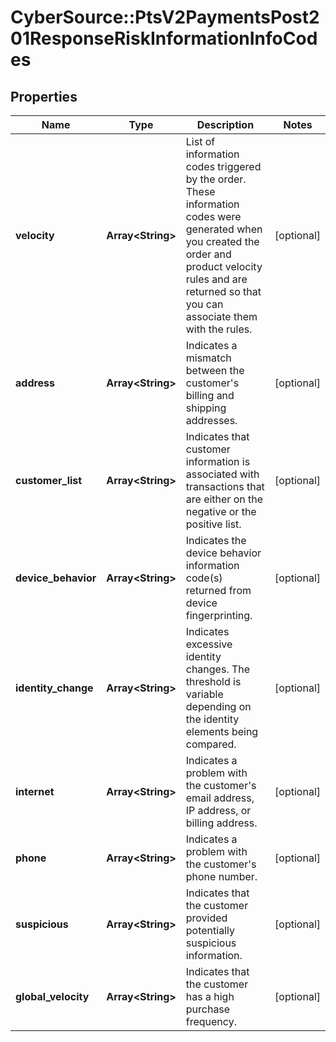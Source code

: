 # CyberSource::PtsV2PaymentsPost201ResponseRiskInformationInfoCodes

## Properties
Name | Type | Description | Notes
------------ | ------------- | ------------- | -------------
**velocity** | **Array&lt;String&gt;** | List of information codes triggered by the order. These information codes were generated when you created the order and product velocity rules and are returned so that you can associate them with the rules.  | [optional] 
**address** | **Array&lt;String&gt;** | Indicates a mismatch between the customer&#39;s billing and shipping addresses.  | [optional] 
**customer_list** | **Array&lt;String&gt;** | Indicates that customer information is associated with transactions that are either on the negative or the positive list.  | [optional] 
**device_behavior** | **Array&lt;String&gt;** | Indicates the device behavior information code(s) returned from device fingerprinting.  | [optional] 
**identity_change** | **Array&lt;String&gt;** | Indicates excessive identity changes. The threshold is variable depending on the identity elements being compared.  | [optional] 
**internet** | **Array&lt;String&gt;** | Indicates a problem with the customer&#39;s email address, IP address, or billing address.  | [optional] 
**phone** | **Array&lt;String&gt;** | Indicates a problem with the customer&#39;s phone number.  | [optional] 
**suspicious** | **Array&lt;String&gt;** | Indicates that the customer provided potentially suspicious information.  | [optional] 
**global_velocity** | **Array&lt;String&gt;** | Indicates that the customer has a high purchase frequency.  | [optional] 


